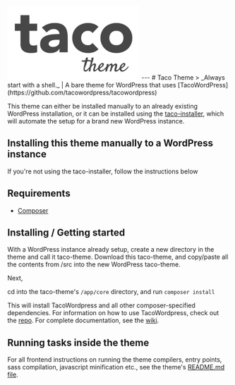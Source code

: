 <img alt="Taco Theme Logo" src="https://raw.githubusercontent.com/tacowordpress/taco-theme/master/src/logo-taco-theme.gif" width="300">
---
# Taco Theme
> _Always start with a shell._ | A bare theme for WordPress that uses [TacoWordPress](https://github.com/tacowordpress/tacowordpress)

This theme can either be installed manually to an already existing WordPress installation, or it can be installed using the [taco-installer](https://github.com/tacowordpress/taco-installer), which will automate the setup for a brand new WordPress instance.

## Installing this theme manually to a WordPress instance

If you're not using the taco-installer, follow the instructions below

## Requirements
* [Composer](https://getcomposer.org/)

## Installing / Getting started

With a WordPress instance already setup, create a new directory in the theme and call it taco-theme. Download this taco-theme, and copy/paste all the contents from /src into the new WordPress taco-theme.

Next,

cd into the taco-theme's `/app/core` directory, and run `composer install`

This will install TacoWordpress and all other composer-specified dependencies. For information on how to use TacoWordpress, check out the [repo](https://github.com/tacowordpress/tacowordpress). For complete documentation, see the [wiki](https://github.com/tacowordpress/tacowordpress/wiki).

## Running tasks inside the theme

For all frontend instructions on running the theme compilers, entry points, sass compilation, javascript minification etc., see the theme's [README.md file](/src/README.md).
